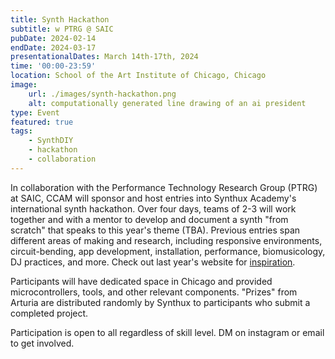 ```yaml
---
title: Synth Hackathon
subtitle: w PTRG @ SAIC
pubDate: 2024-02-14
endDate: 2024-03-17
presentationalDates: March 14th-17th, 2024
time: '00:00-23:59'
location: School of the Art Institute of Chicago, Chicago
image:
    url: ./images/synth-hackathon.png
    alt: computationally generated line drawing of an ai president
type: Event
featured: true
tags:
    - SynthDIY
    - hackathon
    - collaboration
---
```


In collaboration with the Performance Technology Research Group (PTRG) at SAIC, CCAM will sponsor and host entries into Synthux Academy's international synth hackathon. Over four days, teams of 2-3 will work together and with a mentor to develop and document a synth "from scratch" that speaks to this year's theme (TBA). Previous entries span different areas of making and research, including responsive environments, circuit-bending, app development, installation, performance, biomusicology, DJ practices, and more. Check out last year's website for [inspiration](https://www.synthux.academy/events/hackathon-2023).

Participants will have dedicated space in Chicago and provided microcontrollers, tools, and other relevant components. "Prizes" from Arturia are distributed randomly by Synthux to participants who submit a completed project.

Participation is open to all regardless of skill level. DM on instagram or email to get involved.
